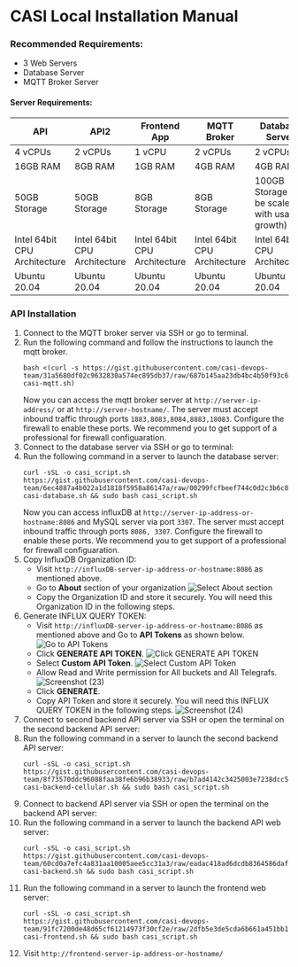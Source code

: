 # CASI Local Installation Manual

### Recommended Requirements:
 - 3 Web Servers
 - Database Server
 - MQTT Broker Server

#### Server Requirements:
| API | API2 | Frontend App | MQTT Broker | Database Server |
|--|--|--|--|--|
| 4 vCPUs | 2 vCPUs | 1 vCPU | 2 vCPUs | 2 vCPUs |
| 16GB RAM | 8GB RAM | 1GB RAM | 4GB RAM | 4GB RAM |
| 50GB Storage | 50GB Storage | 8GB Storage | 8GB Storage | 100GB Storage (To be scaled with usage growth) |
| Intel 64bit CPU Architecture | Intel 64bit CPU Architecture | Intel 64bit CPU Architecture  | Intel 64bit CPU Architecture  | Intel 64bit CPU Architecture  |
| Ubuntu 20.04 | Ubuntu 20.04 | Ubuntu 20.04 | Ubuntu 20.04 | Ubuntu 20.04 |

### API Installation
1. Connect to the MQTT broker server via SSH or go to terminal.
2. Run the following command and follow the instructions to launch the mqtt broker.
   ```
   bash <(curl -s https://gist.githubusercontent.com/casi-devops-team/31a5680df02c9632830a574ec895db37/raw/687b145aa23db4bc4b50f93c6a3ea94b263323a7/local-casi-mqtt.sh)
   ```
   Now you can access the mqtt broker server at `http://server-ip-address/` or at `http://server-hostname/`. The server must accept inbound traffic through ports `1883,8083,8084,8883,18083`. Configure the firewall to enable these ports. We recommend you to get support of a professional for firewall configuaration.
3. Connect to the database server via SSH or go to terminal:
4. Run the following command in a server to launch the database server:
   ```
   curl -sSL -o casi_script.sh https://gist.githubusercontent.com/casi-devops-team/6ec4887a4b022a1d1818f5958a86147a/raw/00299fcfbeef744c0d2c3b6c8b92ae72b07c8ff7/local-casi-database.sh && sudo bash casi_script.sh
   ```
   Now you can access influxDB at `http://server-ip-address-or-hostname:8086` and MySQL server via port `3307`.
   The server must accept inbound traffic through ports `8086, 3307`. Configure the firewall to enable these ports. We recommend you to get support of a professional for firewall configuaration.
5. Copy InfluxDB Organization ID:
   * Visit `http://influxDB-server-ip-address-or-hostname:8086` as mentioned above.
   - Go to **About** section of your organization
     ![Select About section](https://github.com/casi-devops-team/local-installation-manual/assets/136977780/61f80b7c-7032-4177-927d-d8633583889d)
   - Copy the Organization ID and store it securely. You will need this Organization ID in the following steps.
6. Generate INFLUX QUERY TOKEN:
   - Visit `http://influxDB-server-ip-address-or-hostname:8086` as mentioned above and Go to **API Tokens** as shown below.
     ![Go to API Tokens](https://github.com/casi-devops-team/local-installation-manual/assets/136977780/5956f7af-fb12-4a71-8206-39af7a4f8b63)
   - Click **GENERATE API TOKEN**.
     ![Click GENERATE API TOKEN](https://github.com/casi-devops-team/local-installation-manual/assets/136977780/97833c4a-aa39-4516-b51d-3a19e897df7f)
   - Select **Custom API Token**.
     ![Select Custom API Token](https://github.com/casi-devops-team/local-installation-manual/assets/136977780/f175fb71-2a95-4ba9-9cf3-2ce3c2c8b77e)
   - Allow Read and Write permission for All buckets and All Telegrafs.
     ![Screenshot (23)](https://github.com/casi-devops-team/local-installation-manual/assets/136977780/0922571e-81f6-4793-9656-c4dce568ce68)
   - Click **GENERATE**.
   - Copy API Token and store it securely. You will need this INFLUX QUERY TOKEN in the following steps.
     ![Screenshot (24)](https://github.com/casi-devops-team/local-installation-manual/assets/136977780/575da537-3f8c-4dd1-9e50-5c2eb102222a)
7. Connect to second backend API server via SSH or open the terminal on the second backend API server:
8. Run the following command in a server to launch the second backend API server:
   ```
   curl -sSL -o casi_script.sh https://gist.githubusercontent.com/casi-devops-team/8f73570ddc96088faa38fe6b96b38933/raw/b7ad4142c3425003e7238dcc532ab0f70700e51a/local-casi-backend-cellular.sh && sudo bash casi_script.sh
   ```
9. Connect to backend API server via SSH or open the terminal on the backend API server:
10. Run the following command in a server to launch the backend API web server:
    ```
    curl -sSL -o casi_script.sh https://gist.githubusercontent.com/casi-devops-team/60cd0a7efc4a831aa10005aee5cc31a3/raw/eadac418ad6dcdb8364586dafd4ab0e43f2281ce/local-casi-backend.sh && sudo bash casi_script.sh
    ```
11. Run the following command in a server to launch the frontend web server:
    ```
    curl -sSL -o casi_script.sh https://gist.githubusercontent.com/casi-devops-team/91fc7200de48d65cf61214973f30cf2e/raw/2dfb5e3de5cda6b661a451bb13c81d040e1ea2a2/local-casi-frontend.sh && sudo bash casi_script.sh
    ```
13. Visit `http://frontend-server-ip-address-or-hostname/`

    
